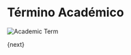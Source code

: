 # Término Académico

<img class="screenshot" alt="Academic Term" src="/docs/assets/img/schools/setup/academic-term.png">


{next}
